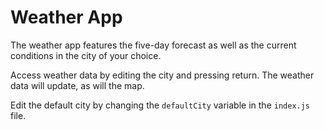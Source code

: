 # Weather App

The weather app features the five-day forecast as well as the current conditions
in the city of your choice.

Access weather data by editing the city and pressing return. The weather data
will update, as will the map.

Edit the default city by changing the `defaultCity` variable in the `index.js`
file.
